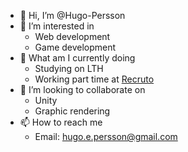 - 👋 Hi, I’m @Hugo-Persson
- 👀 I’m interested in 
  - Web development
  - Game development
- 🌱 What am I currently doing 
  - Studying on LTH
  - Working part time at [Recruto](https://www.recruto.se)
- 💞️ I’m looking to collaborate on 
  - Unity
  - Graphic rendering
- 📫 How to reach me 
  - Email: hugo.e.persson@gmail.com

<!---
Hugo-Persson/Hugo-Persson is a ✨ special ✨ repository because its `README.md` (this file) appears on your GitHub profile.
You can click the Preview link to take a look at your changes.
--->
